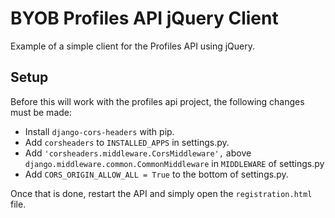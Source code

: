 # BYOB Profiles API jQuery Client

Example of a simple client for the Profiles API using jQuery.

## Setup

Before this will work with the profiles api project, the following changes must be made:

 - Install `django-cors-headers` with pip.
 - Add `corsheaders` to `INSTALLED_APPS` in settings.py.
 - Add `'corsheaders.middleware.CorsMiddleware',` above `django.middleware.common.CommonMiddleware` in `MIDDLEWARE` of settings.py
 - Add `CORS_ORIGIN_ALLOW_ALL = True` to the bottom of settings.py.

Once that is done, restart the API and simply open the `registration.html` file.
